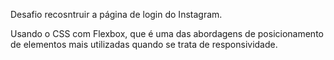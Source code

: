 Desafio recosntruir a página de login do Instagram. 

Usando o CSS com Flexbox, que é uma das abordagens de posicionamento de elementos mais utilizadas quando se trata de responsividade. 